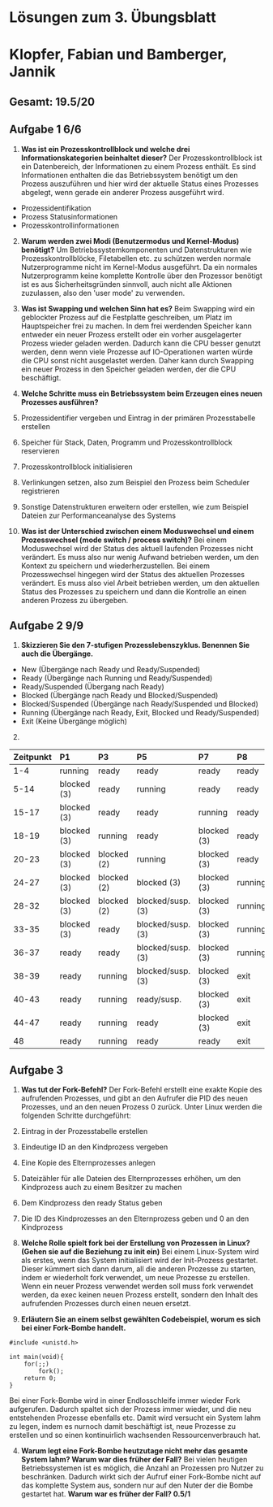 # Lösungen zum 3. Übungsblatt
# Klopfer, Fabian und Bamberger, Jannik

## Gesamt: 19.5/20
## Aufgabe 1 6/6
1. **Was ist ein Prozesskontrollblock und welche drei Informationskategorien beinhaltet dieser?**
Der Prozesskontrollblock ist ein Datenbereich, der Informationen zu einem Prozess enthält. Es sind Informationen enthalten die das Betriebssystem benötigt um den Prozess auszuführen und hier wird der aktuelle Status eines Prozesses abgelegt, wenn gerade ein anderer Prozess ausgeführt wird.
  - Prozessidentifikation
  - Prozess Statusinformationen
  - Prozesskontrollinformationen

2. **Warum werden zwei Modi (Benutzermodus und Kernel-Modus) benötigt?**
Um Betriebssystemkomponenten und Datenstrukturen wie Prozesskontrollblöcke, Filetabellen etc. zu schützen werden normale Nutzerprogramme nicht im Kernel-Modus ausgeführt. Da ein normales Nutzerprogramm keine komplette Kontrolle über den Prozessor benötigt ist es aus Sicherheitsgründen sinnvoll, auch nicht alle Aktionen zuzulassen, also den 'user mode' zu verwenden.

3. **Was ist Swapping und welchen Sinn hat es?**
Beim Swapping wird ein geblockter Prozess auf die Festplatte geschreiben, um Platz im Hauptspeicher frei zu machen. In dem frei werdenden Speicher kann entweder ein neuer Prozess erstellt oder ein vorher ausgelagerter Prozess wieder geladen werden. Dadurch kann die CPU besser genutzt werden, denn wenn viele Prozesse auf IO-Operationen warten würde die CPU sonst nicht ausgelastet werden. Daher kann durch Swapping ein neuer Prozess in den Speicher geladen werden, der die CPU beschäftigt.

4. **Welche Schritte muss ein Betriebssystem beim Erzeugen eines neuen Prozesses ausführen?**
  1. Prozessidentifier vergeben und Eintrag in der primären Prozesstabelle erstellen
  2. Speicher für Stack, Daten, Programm und Prozesskontrollblock reservieren
  3. Prozesskontrollblock initialisieren
  4. Verlinkungen setzen, also zum Beispiel den Prozess beim Scheduler registrieren
  5. Sonstige Datenstrukturen erweitern oder erstellen, wie zum Beispiel Dateien zur Performanceanalyse des Systems

5. **Was ist der Unterschied zwischen einem Moduswechsel und einem Prozesswechsel (mode switch / process switch)?**
  Bei einem Moduswechsel wird der Status des aktuell laufenden Prozesses nicht verändert. Es muss also nur wenig Aufwand betrieben werden, um den Kontext zu speichern und wiederherzustellen. Bei einem Prozesswechsel hingegen wird der Status des aktuellen Prozesses verändert. Es muss also viel Arbeit betrieben werden, um den aktuellen Status des Prozesses zu speichern und dann die Kontrolle an einen anderen Prozess zu übergeben.

## Aufgabe 2 9/9
1. **Skizzieren Sie den 7-stufigen Prozesslebenszyklus. Benennen Sie auch die Übergänge.**
  - New (Übergänge nach Ready und Ready/Suspended)
  - Ready (Übergänge nach Running und Ready/Suspended)
  - Ready/Suspended (Übergang nach Ready)
  - Blocked (Übergänge nach Ready und Blocked/Suspended)
  - Blocked/Suspended (Übergänge nach Ready/Suspended und Blocked)
  - Running (Übergänge nach Ready, Exit, Blocked und Ready/Suspended)
  - Exit (Keine Übergänge möglich)

2.

| Zeitpunkt |               P1 |                P3 |                P5 |                P7 |                P8 |
| :-------- | :--------------- | :---------------- | :---------------- | :---------------- | :---------------- |
|       1-4 |          running |             ready |             ready |             ready |             ready |
|      5-14 |      blocked (3) |             ready |           running |             ready |             ready |
|     15-17 |      blocked (3) |             ready |             ready |           running |             ready |
|     18-19 |      blocked (3) |           running |             ready |       blocked (3) |             ready |
|     20-23 |      blocked (3) |       blocked (2) |           running |       blocked (3) |             ready |
|     24-27 |      blocked (3) |       blocked (2) |       blocked (3) |       blocked (3) |           running |
|     28-32 |      blocked (3) |       blocked (2) | blocked/susp. (3) |       blocked (3) |           running |
|     33-35 |      blocked (3) |             ready | blocked/susp. (3) |       blocked (3) |           running |
|     36-37 |            ready |             ready | blocked/susp. (3) |       blocked (3) |           running |
|     38-39 |            ready |           running | blocked/susp. (3) |       blocked (3) |              exit |
|     40-43 |            ready |           running |       ready/susp. |       blocked (3) |              exit |
|     44-47 |            ready |           running |             ready |       blocked (3) |              exit |
|        48 |            ready |           running |             ready |             ready |              exit |

## Aufgabe 3

1. **Was tut der Fork-Befehl?**
  Der Fork-Befehl erstellt eine exakte Kopie des aufrufenden Prozesses, und gibt an den Aufrufer die PID des neuen Prozesses, und an den neuen Prozess 0 zurück. Unter Linux werden die folgenden Schritte durchgeführt:
  1. Eintrag in der Prozesstabelle erstellen
  2. Eindeutige ID an den Kindprozess vergeben
  3. Eine Kopie des Elternprozesses anlegen
  4. Dateizähler für alle Dateien des Elternprozesses erhöhen, um den Kindprozess auch zu einem Besitzer zu machen
  5. Dem Kindprozess den ready Status geben
  6. Die ID des Kindprozesses an den Elternprozess geben und 0 an den Kindprozess

2. **Welche Rolle spielt fork bei der Erstellung von Prozessen in Linux? (Gehen sie auf die Beziehung zu init ein)**
  Bei einem Linux-System wird als erstes, wenn das System initialisiert wird der Init-Prozess gestartet. Dieser kümmert sich dann darum, all die anderen Prozesse zu starten, indem er wiederholt fork verwendet, um neue Prozesse zu erstellen. Wenn ein neuer Prozess verwendet werden soll muss fork verwendet werden, da exec keinen neuen Prozess erstellt, sondern den Inhalt des aufrufenden Prozesses durch einen neuen ersetzt.

3. **Erläutern Sie an einem selbst gewählten Codebeispiel, worum es sich bei einer Fork-Bombe handelt.**

  ```
  #include <unistd.h>

  int main(void){
      for(;;)
          fork();
      return 0;
  }
  ```
  Bei einer Fork-Bombe wird in einer Endlosschleife immer wieder Fork aufgerufen. Dadurch spaltet sich der Prozess immer wieder, und die neu entstehenden Prozesse ebenfalls etc. Damit wird versucht ein System lahm zu legen, indem es nurnoch damit beschäftigt ist, neue Prozesse zu erstellen und so einen kontinuirlich wachsenden Ressourcenverbrauch hat.

4. **Warum legt eine Fork-Bombe heutzutage nicht mehr das gesamte System lahm? Warum war dies früher der Fall?**
  Bei vielen heutigen Betriebssystemen ist es möglich, die Anzahl an Prozessen pro Nutzer zu beschränken. Dadurch wirkt sich der Aufruf einer Fork-Bombe nicht auf das komplette System aus, sondern nur auf den Nuter der die Bombe gestartet hat. **Warum war es früher der Fall? 0.5/1**
